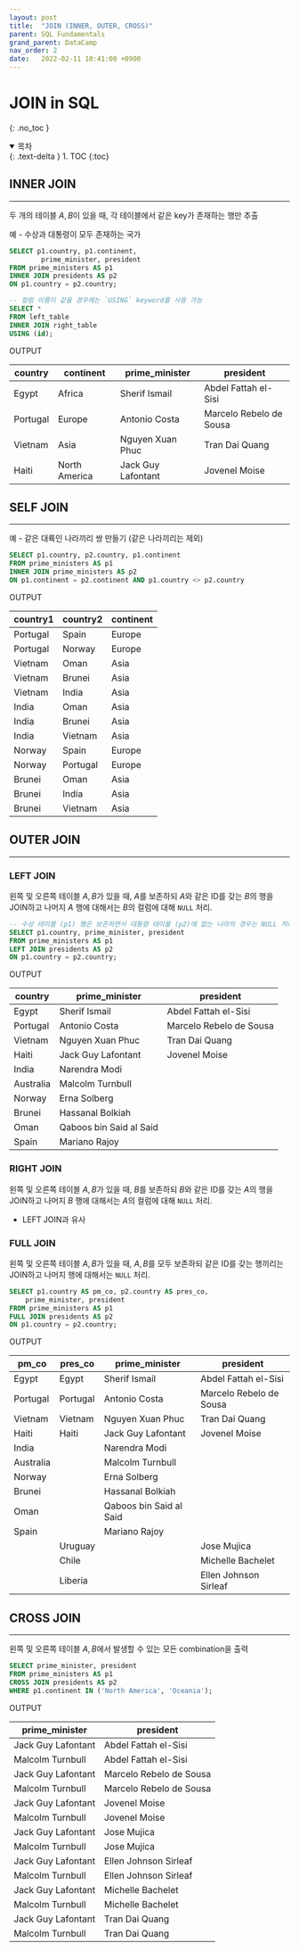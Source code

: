 ```yaml
---
layout: post
title:  "JOIN (INNER, OUTER, CROSS)"
parent: SQL Fundamentals
grand_parent: DataCamp
nav_order: 2
date:   2022-02-11 10:41:00 +0900
---
```

# JOIN in SQL
{: .no_toc }

<details open markdown="block">
  <summary>
    목차
  </summary>
  {: .text-delta }
1. TOC
{:toc}
</details>

## INNER JOIN
---
두 개의 테이블 $A, B$이 있을 때, 각 테이블에서 같은 key가 존재하는 행만 추출

예 - 수상과 대통령이 모두 존재하는 국가

```sql
SELECT p1.country, p1.continent, 
        prime_minister, president
FROM prime_ministers AS p1
INNER JOIN presidents AS p2
ON p1.country = p2.country;

-- 컬럼 이름이 같을 경우에는 `USING` keyword를 사용 가능
SELECT *
FROM left_table
INNER JOIN right_table
USING (id);
```

OUTPUT

| country   | continent| prime_minister     | president|
|---|---|---|---|
| Egypt| Africa| Sherif Ismail| Abdel Fattah el-Sisi|
| Portugal| Europe| Antonio Costa| Marcelo Rebelo de Sousa |
| Vietnam| Asia| Nguyen Xuan Phuc| Tran Dai Quang|
| Haiti| North America | Jack Guy Lafontant | Jovenel Moise|

## SELF JOIN
---
예 - 같은 대륙인 나라끼리 쌍 만들기 (같은 나라끼리는 제외)

```sql
SELECT p1.country, p2.country, p1.continent
FROM prime_ministers AS p1
INNER JOIN prime_ministers AS p2
ON p1.continent = p2.continent AND p1.country <> p2.country
```

OUTPUT

| country1   | country2   | continent   |
|------------|------------|-------------|
| Portugal   | Spain      | Europe      |
| Portugal   | Norway     | Europe      |
| Vietnam    | Oman       | Asia        |
| Vietnam    | Brunei     | Asia        |
| Vietnam    | India      | Asia        |
| India      | Oman       | Asia        |
| India      | Brunei     | Asia        |
| India      | Vietnam    | Asia        |
| Norway     | Spain      | Europe      |
| Norway     | Portugal   | Europe      |
| Brunei     | Oman       | Asia        |
| Brunei     | India      | Asia        |
| Brunei     | Vietnam    | Asia        |

## OUTER JOIN
---
### LEFT JOIN
왼쪽 및 오른쪽 테이블 $A, B$가 있을 때, $A$를 보존하되 $A$와 같은 ID를 갖는 $B$의 행을 JOIN하고 나머지 $A$ 행에 대해서는 $B$의 컬럼에 대해 `NULL` 처리.

```sql
-- 수상 테이블 (p1) 행은 보존하면서 대통령 테이블 (p2)에 없는 나라의 경우는 NULL 처리
SELECT p1.country, prime_minister, president
FROM prime_ministers AS p1
LEFT JOIN presidents AS p2
ON p1.country = p2.country;
```

OUTPUT

| country   | prime_minister | president|
|---|---|---|
| Egypt     | Sherif Ismail | Abdel Fattah el-Sisi    |
| Portugal  | Antonio Costa| Marcelo Rebelo de Sousa |
| Vietnam | Nguyen Xuan Phuc | Tran Dai Quang          |
| Haiti | Jack Guy Lafontant | Jovenel Moise           |
| India | Narendra Modi||
| Australia | Malcolm Turnbull||
| Norway | Erna Solberg ||
| Brunei |Hassanal Bolkiah||
| Oman |Qaboos bin Said al Said||
| Spain |Mariano Rajoy||

### RIGHT JOIN
왼쪽 및 오른쪽 테이블 $A, B$가 있을 때, $B$를 보존하되 $B$와 같은 ID를 갖는 $A$의 행을 JOIN하고 나머지 $B$ 행에 대해서는 $A$의 컬럼에 대해 `NULL` 처리.
- LEFT JOIN과 유사

### FULL JOIN
왼쪽 및 오른쪽 테이블 $A, B$가 있을 때, $A, B$를 모두 보존하되 같은 ID를 갖는 행끼리는 JOIN하고 나머지 행에 대해서는 `NULL` 처리.

```sql
SELECT p1.country AS pm_co, p2.country AS pres_co,
    prime_minister, president
FROM prime_ministers AS p1
FULL JOIN presidents AS p2
ON p1.country = p2.country;
```

OUTPUT

|pm_co| pres_co| prime_minister| president|
|---|---|---|---|
| Egypt| Egypt | Sherif Ismail| Abdel Fattah el-Sisi|
| Portugal| Portugal  | Antonio Costa| Marcelo Rebelo de Sousa |
| Vietnam | Vietnam | Nguyen Xuan Phuc| Tran Dai Quang |
| Haiti | Haiti | Jack Guy Lafontant| Jovenel Moise|
| India || Narendra Modi |
| Australia || Malcolm Turnbull|
| Norway || Erna Solberg|
| Brunei || Hassanal Bolkiah|
| Oman || Qaboos bin Said al Said |                        
| Spain || Mariano Rajoy|
|| Uruguay || Jose Mujica             |
|| Chile || Michelle Bachelet       |
|| Liberia || Ellen Johnson Sirleaf   |

## CROSS JOIN
---
왼쪽 및 오른쪽 테이블 $A, B$에서 발생할 수 있는 모든 combination을 출력

```sql
SELECT prime_minister, president
FROM prime_ministers AS p1
CROSS JOIN presidents AS p2
WHERE p1.continent IN ('North America', 'Oceania');
```

OUTPUT

| prime_minister     | president               |
|--------------------|-------------------------|
| Jack Guy Lafontant | Abdel Fattah el-Sisi    |
| Malcolm Turnbull   | Abdel Fattah el-Sisi    |
| Jack Guy Lafontant | Marcelo Rebelo de Sousa |
| Malcolm Turnbull   | Marcelo Rebelo de Sousa |
| Jack Guy Lafontant | Jovenel Moise           |
| Malcolm Turnbull   | Jovenel Moise           |
| Jack Guy Lafontant | Jose Mujica             |
| Malcolm Turnbull   | Jose Mujica             |
| Jack Guy Lafontant | Ellen Johnson Sirleaf   |
| Malcolm Turnbull   | Ellen Johnson Sirleaf   |
| Jack Guy Lafontant | Michelle Bachelet       |
| Malcolm Turnbull   | Michelle Bachelet       |
| Jack Guy Lafontant | Tran Dai Quang          |
| Malcolm Turnbull   | Tran Dai Quang          |
 
